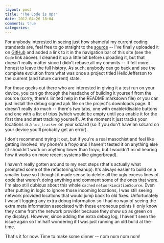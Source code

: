 ```yaml
---
layout: post
title: "The Code is Up!"
date: 2012-04-26 18:04
comments: true
categories: 
---
```

For anybody interested in seeing just how shameful my current coding standards are, feel free to go straight to the [source](https://github.com/dscheffy/projectsnailtrail) -- I've finally uploaded it on [GitHub](http://github.com) and added a link to it in the navigation bar of this site (see the `Code` link above). I cleaned it up a little bit before uploading it, but that doesn't really matter since I didn't rebase all my commits -- It felt more honest to leave the full history.  As such, anybody can go back and see the complete evolution from what was once a project titled HelloJefferson to the current (and future current) state.  

For those geeks out there who are interested in giving it a test run on your device, you can go through the headache of building it yourself from the source (sorry, there's limited help in the README.markdown file) or you can just install the debug signed apk file on the project's downloads page.  It doesn't really do much -- there's two tabs, one with enable/disable buttons and one with a list of trips (which would be empty until you enable it for the first time and start tracking yourself).  At the moment it just tracks your locations in a `loc_tracker` on your sdcard (so if you don't have an sdcard on your device you'll probably get an error).  

I don't recommend trying it out, but if you're a real masochist and feel like getting involved, my phone's a froyo and I haven't tested it on anything else (it shouldn't work on anything lower than froyo, but I wouldn't mind hearing how it works on more recent systems like gingerbread).  

I haven't really gotten around to my next steps (that's actually what prompted some of the refactoring/cleanup).  It's always easier to build on a smaller base so I thought it made sense to delete all the ugly excess lines of code that weren't doing anything and comment some of the ones that were.  I'm also still dubious about this whole `cached` `networkLocationSource`.  Even after putting in logic to ignore those incoming locations, I was still seeing network provided locations that would jump back to old fixes.  Unfortunately I wasn't logging any extra debug information so I had no way of seeing the extra meta information associated with those erroneous points (I only know they came from the network provider because they show up as green on my display).  However, since adding the extra debug log, I haven't seen the issue again so I'm half wondering if I was just running an old build at the time.   

That's it for now.  Time to make some dinner -- nom nom nom nom!
